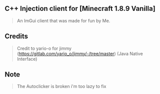 ## C++ Injection client for [Minecraft 1.8.9 Vanilla]

> An ImGui client that was made for fun by Me.

## Credits

> Credit to yario-o for jimmy (https://gitlab.com/yario_o/jimmy/-/tree/master) (Java Native Interface)

## Note
> The Autoclicker is broken i'm too lazy to fix
